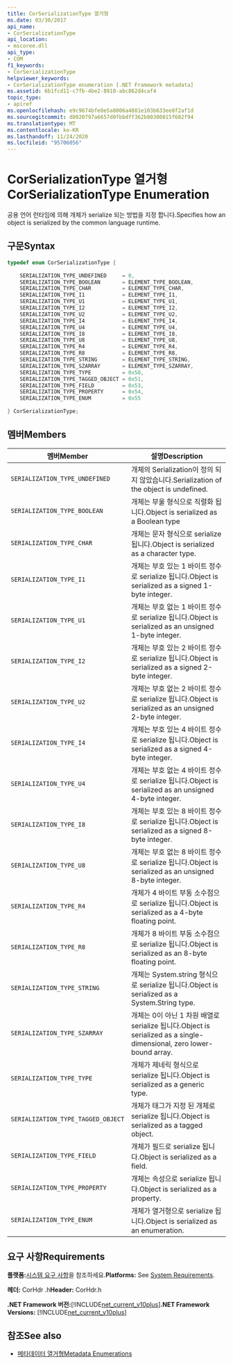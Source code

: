```yaml
---
title: CorSerializationType 열거형
ms.date: 03/30/2017
api_name:
- CorSerializationType
api_location:
- mscoree.dll
api_type:
- COM
f1_keywords:
- CorSerializationType
helpviewer_keywords:
- CorSerializationType enumeration [.NET Framework metadata]
ms.assetid: 6b1fcd11-c7fb-4be2-8910-abc862d4caf4
topic_type:
- apiref
ms.openlocfilehash: e9c9674bfe0e5a8006a4881e103b633ee8f2af1d
ms.sourcegitcommit: d8020797a6657d0fbbdff362b80300815f682f94
ms.translationtype: MT
ms.contentlocale: ko-KR
ms.lasthandoff: 11/24/2020
ms.locfileid: "95706056"
---
```

# <a name="corserializationtype-enumeration"></a><span data-ttu-id="f48ff-102">CorSerializationType 열거형</span><span class="sxs-lookup"><span data-stu-id="f48ff-102">CorSerializationType Enumeration</span></span>

<span data-ttu-id="f48ff-103">공용 언어 런타임에 의해 개체가 serialize 되는 방법을 지정 합니다.</span><span class="sxs-lookup"><span data-stu-id="f48ff-103">Specifies how an object is serialized by the common language runtime.</span></span>  
  
## <a name="syntax"></a><span data-ttu-id="f48ff-104">구문</span><span class="sxs-lookup"><span data-stu-id="f48ff-104">Syntax</span></span>  
  
```cpp  
typedef enum CorSerializationType {  
  
    SERIALIZATION_TYPE_UNDEFINED     = 0,  
    SERIALIZATION_TYPE_BOOLEAN       = ELEMENT_TYPE_BOOLEAN,  
    SERIALIZATION_TYPE_CHAR          = ELEMENT_TYPE_CHAR,  
    SERIALIZATION_TYPE_I1            = ELEMENT_TYPE_I1,  
    SERIALIZATION_TYPE_U1            = ELEMENT_TYPE_U1,  
    SERIALIZATION_TYPE_I2            = ELEMENT_TYPE_I2,  
    SERIALIZATION_TYPE_U2            = ELEMENT_TYPE_U2,  
    SERIALIZATION_TYPE_I4            = ELEMENT_TYPE_I4,  
    SERIALIZATION_TYPE_U4            = ELEMENT_TYPE_U4,  
    SERIALIZATION_TYPE_I8            = ELEMENT_TYPE_I8,  
    SERIALIZATION_TYPE_U8            = ELEMENT_TYPE_U8,  
    SERIALIZATION_TYPE_R4            = ELEMENT_TYPE_R4,  
    SERIALIZATION_TYPE_R8            = ELEMENT_TYPE_R8,  
    SERIALIZATION_TYPE_STRING        = ELEMENT_TYPE_STRING,  
    SERIALIZATION_TYPE_SZARRAY       = ELEMENT_TYPE_SZARRAY,  
    SERIALIZATION_TYPE_TYPE          = 0x50,  
    SERIALIZATION_TYPE_TAGGED_OBJECT = 0x51,  
    SERIALIZATION_TYPE_FIELD         = 0x53,  
    SERIALIZATION_TYPE_PROPERTY      = 0x54,  
    SERIALIZATION_TYPE_ENUM          = 0x55  
  
} CorSerializationType;  
```  
  
## <a name="members"></a><span data-ttu-id="f48ff-105">멤버</span><span class="sxs-lookup"><span data-stu-id="f48ff-105">Members</span></span>  
  
|<span data-ttu-id="f48ff-106">멤버</span><span class="sxs-lookup"><span data-stu-id="f48ff-106">Member</span></span>|<span data-ttu-id="f48ff-107">설명</span><span class="sxs-lookup"><span data-stu-id="f48ff-107">Description</span></span>|  
|------------|-----------------|  
|`SERIALIZATION_TYPE_UNDEFINED`|<span data-ttu-id="f48ff-108">개체의 Serialization이 정의 되지 않았습니다.</span><span class="sxs-lookup"><span data-stu-id="f48ff-108">Serialization of the object is undefined.</span></span>|  
|`SERIALIZATION_TYPE_BOOLEAN`|<span data-ttu-id="f48ff-109">개체는 부울 형식으로 직렬화 됩니다.</span><span class="sxs-lookup"><span data-stu-id="f48ff-109">Object is serialized as a Boolean type</span></span>|  
|`SERIALIZATION_TYPE_CHAR`|<span data-ttu-id="f48ff-110">개체는 문자 형식으로 serialize 됩니다.</span><span class="sxs-lookup"><span data-stu-id="f48ff-110">Object is serialized as a character type.</span></span>|  
|`SERIALIZATION_TYPE_I1`|<span data-ttu-id="f48ff-111">개체는 부호 있는 1 바이트 정수로 serialize 됩니다.</span><span class="sxs-lookup"><span data-stu-id="f48ff-111">Object is serialized as a signed 1-byte integer.</span></span>|  
|`SERIALIZATION_TYPE_U1`|<span data-ttu-id="f48ff-112">개체는 부호 없는 1 바이트 정수로 serialize 됩니다.</span><span class="sxs-lookup"><span data-stu-id="f48ff-112">Object is serialized as an unsigned 1-byte integer.</span></span>|  
|`SERIALIZATION_TYPE_I2`|<span data-ttu-id="f48ff-113">개체는 부호 있는 2 바이트 정수로 serialize 됩니다.</span><span class="sxs-lookup"><span data-stu-id="f48ff-113">Object is serialized as a signed 2-byte integer.</span></span>|  
|`SERIALIZATION_TYPE_U2`|<span data-ttu-id="f48ff-114">개체는 부호 없는 2 바이트 정수로 serialize 됩니다.</span><span class="sxs-lookup"><span data-stu-id="f48ff-114">Object is serialized as an unsigned 2-byte integer.</span></span>|  
|`SERIALIZATION_TYPE_I4`|<span data-ttu-id="f48ff-115">개체는 부호 있는 4 바이트 정수로 serialize 됩니다.</span><span class="sxs-lookup"><span data-stu-id="f48ff-115">Object is serialized as a signed 4-byte integer.</span></span>|  
|`SERIALIZATION_TYPE_U4`|<span data-ttu-id="f48ff-116">개체는 부호 없는 4 바이트 정수로 serialize 됩니다.</span><span class="sxs-lookup"><span data-stu-id="f48ff-116">Object is serialized as an unsigned 4-byte integer.</span></span>|  
|`SERIALIZATION_TYPE_I8`|<span data-ttu-id="f48ff-117">개체는 부호 있는 8 바이트 정수로 serialize 됩니다.</span><span class="sxs-lookup"><span data-stu-id="f48ff-117">Object is serialized as a signed 8-byte integer.</span></span>|  
|`SERIALIZATION_TYPE_U8`|<span data-ttu-id="f48ff-118">개체는 부호 없는 8 바이트 정수로 serialize 됩니다.</span><span class="sxs-lookup"><span data-stu-id="f48ff-118">Object is serialized as an unsigned 8-byte integer.</span></span>|  
|`SERIALIZATION_TYPE_R4`|<span data-ttu-id="f48ff-119">개체가 4 바이트 부동 소수점으로 serialize 됩니다.</span><span class="sxs-lookup"><span data-stu-id="f48ff-119">Object is serialized as a 4-byte floating point.</span></span>|  
|`SERIALIZATION_TYPE_R8`|<span data-ttu-id="f48ff-120">개체가 8 바이트 부동 소수점으로 serialize 됩니다.</span><span class="sxs-lookup"><span data-stu-id="f48ff-120">Object is serialized as an 8-byte floating point.</span></span>|  
|`SERIALIZATION_TYPE_STRING`|<span data-ttu-id="f48ff-121">개체는 System.string 형식으로 serialize 됩니다.</span><span class="sxs-lookup"><span data-stu-id="f48ff-121">Object is serialized as a System.String type.</span></span>|  
|`SERIALIZATION_TYPE_SZARRAY`|<span data-ttu-id="f48ff-122">개체는 0이 아닌 1 차원 배열로 serialize 됩니다.</span><span class="sxs-lookup"><span data-stu-id="f48ff-122">Object is serialized as a single-dimensional, zero lower-bound array.</span></span>|  
|`SERIALIZATION_TYPE_TYPE`|<span data-ttu-id="f48ff-123">개체가 제네릭 형식으로 serialize 됩니다.</span><span class="sxs-lookup"><span data-stu-id="f48ff-123">Object is serialized as a generic type.</span></span>|  
|`SERIALIZATION_TYPE_TAGGED_OBJECT`|<span data-ttu-id="f48ff-124">개체가 태그가 지정 된 개체로 serialize 됩니다.</span><span class="sxs-lookup"><span data-stu-id="f48ff-124">Object is serialized as a tagged object.</span></span>|  
|`SERIALIZATION_TYPE_FIELD`|<span data-ttu-id="f48ff-125">개체가 필드로 serialize 됩니다.</span><span class="sxs-lookup"><span data-stu-id="f48ff-125">Object is serialized as a field.</span></span>|  
|`SERIALIZATION_TYPE_PROPERTY`|<span data-ttu-id="f48ff-126">개체는 속성으로 serialize 됩니다.</span><span class="sxs-lookup"><span data-stu-id="f48ff-126">Object is serialized as a property.</span></span>|  
|`SERIALIZATION_TYPE_ENUM`|<span data-ttu-id="f48ff-127">개체가 열거형으로 serialize 됩니다.</span><span class="sxs-lookup"><span data-stu-id="f48ff-127">Object is serialized as an enumeration.</span></span>|  
  
## <a name="requirements"></a><span data-ttu-id="f48ff-128">요구 사항</span><span class="sxs-lookup"><span data-stu-id="f48ff-128">Requirements</span></span>  

 <span data-ttu-id="f48ff-129">**플랫폼:**[시스템 요구 사항](../../get-started/system-requirements.md)을 참조하세요.</span><span class="sxs-lookup"><span data-stu-id="f48ff-129">**Platforms:** See [System Requirements](../../get-started/system-requirements.md).</span></span>  
  
 <span data-ttu-id="f48ff-130">**헤더:** CorHdr .h</span><span class="sxs-lookup"><span data-stu-id="f48ff-130">**Header:** CorHdr.h</span></span>  
  
 <span data-ttu-id="f48ff-131">**.NET Framework 버전:**[!INCLUDE[net_current_v10plus](../../../../includes/net-current-v10plus-md.md)]</span><span class="sxs-lookup"><span data-stu-id="f48ff-131">**.NET Framework Versions:** [!INCLUDE[net_current_v10plus](../../../../includes/net-current-v10plus-md.md)]</span></span>  
  
## <a name="see-also"></a><span data-ttu-id="f48ff-132">참조</span><span class="sxs-lookup"><span data-stu-id="f48ff-132">See also</span></span>

- [<span data-ttu-id="f48ff-133">메타데이터 열거형</span><span class="sxs-lookup"><span data-stu-id="f48ff-133">Metadata Enumerations</span></span>](metadata-enumerations.md)
